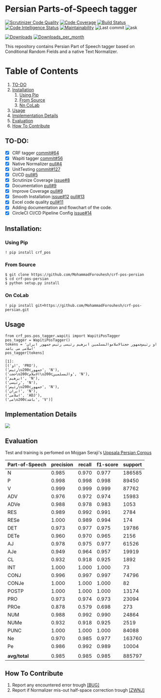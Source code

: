 # Persian Parts-of-Speech tagger

[![Scrutinizer Code Quality](https://scrutinizer-ci.com/g/MohammadForouhesh/crf-pos-persian/badges/quality-score.png?b=main)](https://scrutinizer-ci.com/g/MohammadForouhesh/crf-pos-persian/?branch=main)
[![Code Coverage](https://scrutinizer-ci.com/g/MohammadForouhesh/crf-pos-persian/badges/coverage.png?b=main)](https://scrutinizer-ci.com/g/MohammadForouhesh/crf-pos-persian/?branch=main)
[![Build Status](https://scrutinizer-ci.com/g/MohammadForouhesh/crf-pos-persian/badges/build.png?b=main)](https://scrutinizer-ci.com/g/MohammadForouhesh/crf-pos-persian/build-status/main)
[![Code Intelligence Status](https://scrutinizer-ci.com/g/MohammadForouhesh/crf-pos-persian/badges/code-intelligence.svg?b=main)](https://scrutinizer-ci.com/code-intelligence)
[![Maintainability](https://api.codeclimate.com/v1/badges/26cc09040c2262f3ecb7/maintainability)](https://codeclimate.com/github/MohammadForouhesh/crf-pos-persian/maintainability)
![Last commit](https://img.shields.io/github/last-commit/MohammadForouhesh/crf-pos-persian)
![ask]

[ask]: https://img.shields.io/badge/Ask%20me-anything-1.svg

[![Downloads](https://pepy.tech/badge/crf-pos)](https://pepy.tech/project/crf-pos)
[![Downloads_per_month](https://pepy.tech/badge/crf-pos/month)](https://pepy.tech/project/crf-pos)

This repository contains Persian Part of Speech tagger based on Conditional Random Fields and a native Text Normalizer.

# Table of Contents
1. [TO-DO](#todo)
2. [Installation](#install)
   1. [Using Pip](#pip)
   2. [From Source](#source)
   3. [Nn CoLab](#colab)
3. [Usage](#usage)
4. [Implementation Details](#implementation-details)
5. [Evaluation](#eval)
6. [How To Contribute](#contrib)

[comment]: <> (5. [I/O]&#40;#tpa_io&#41;)

[comment]: <> (6. [Motivation]&#40;#tpa_motiv&#41;)

[comment]: <> (7. [Related Works]&#40;#tpa_lit&#41;)

[comment]: <> (8. [Contributions of this paper]&#40;#tpa_contribution&#41;)

[comment]: <> (9. [Proposed Method]&#40;#tpa_method&#41;)

[comment]: <> (10. [Experiments]&#40;#tpa_exp&#41;)


## TO-DO: <a name="todo"></a>

- [x] CRF tagger [commit#64](https://github.com/MohammadForouhesh/crf-pos-persian/commit/c0897ae7534ff322a594808c6ff1d2b4f12b627b)
- [x] Wapiti tagger [commit#56](https://github.com/MohammadForouhesh/crf-pos-persian/commit/9b267ad01d5ccac162fe9d29071c6ea22d34804f)
- [x] Native Normalizer [pull#4](https://github.com/MohammadForouhesh/crf-pos-persian/pull/4#issuecomment-1060246648)
- [x] UnitTesting [commit#127](https://github.com/MohammadForouhesh/crf-pos-persian/commit/8c0c6d4ae9908d29c39e326bf1a3d14947555141)
- [x] CI/CD [pull#5](https://github.com/MohammadForouhesh/crf-pos-persian/pull/5#issuecomment-1060697450)
- [x] Scrutinize Coverage [issue#8](https://github.com/MohammadForouhesh/crf-pos-persian/issues/8#issue-1162353982)
- [x] Documentation [pull#9](https://github.com/MohammadForouhesh/crf-pos-persian/pull/9#issuecomment-1061754671)
- [x] Improve Coverage [pull#9](https://github.com/MohammadForouhesh/crf-pos-persian/pull/9#issuecomment-1061754671)  
- [x] Smooth Installation [issue#12](https://github.com/MohammadForouhesh/crf-pos-persian/issues/12) [pull#13](https://github.com/MohammadForouhesh/crf-pos-persian/pull/13)
- [x] Excel code quality [pull#11](https://github.com/MohammadForouhesh/crf-pos-persian/pull/11)
- [x] Adding documentation and flowchart of the code.
- [x] CircleCI CI/CD Pipeline Config [issue#14](https://github.com/MohammadForouhesh/crf-pos-persian/issues/14)

## Installation: <a name="install"></a>
### Using Pip <a name="pip"></a>
```shell
! pip install crf_pos
```

### From Source <a name="source"></a>
```shell
$ git clone https://github.com/MohammadForouhesh/crf-pos-persian 
$ cd crf-pos-persian
$ python setup.py install
```
### On CoLab <a name="colab"></a>
```shell
! pip install git+https://github.com/MohammadForouhesh/crf-pos-persian.git
```

## Usage <a name="usage"></a>

```jupyterpython
from crf_pos.pos_tagger.wapiti import WapitiPosTagger
pos_tagger = WapitiPosTagger()
tokens = 'او رئیس‌جمهور حجتالاسلاموالمسلمین ابرهیم رئیسی رئیس جمهور ایران اسلامی می باشد'
pos_tagger[tokens]

[1]: 
[('او', 'PRO'),
('رئیس\u200cجمهور', 'N'),
('حجت\u200cالاسلام\u200cوالمسلمین', 'N'),
('ابرهیم', 'N'),
('رئیسی', 'N'),
('رئیس\u200cجمهور', 'N'),
('ایران', 'N'),
('اسلامی', 'ADJ'),
('می\u200cباشد', 'V')]
```

## Implementation Details <a name="implementation-details"></a>
[![](https://mermaid.ink/svg/pako:eNptkkFvgjAUx79K0xMkQgQ8kehh4i7ObVGTRccOFSo2g5aVdnFTv_sKlA0YPfW99-u_7_3bC4xYjKEPE47yE9gGIQVq3RlH5B-RFaUkPzDEYyDwWZjAsmZg7150kSUFeGQ8Qyn5xvxWHy3kodZCdVyumHAcCcIoeFj_ZVeTSu-KokhmMkUCX8HKa9W9gbrbqrsDdadVd4Bl24qYG0Z0wtG7qQYo4w7kllBFOX3M7fZia87tc153JrsBvT44CWmNYhrXm5Vj_JoJJCWW8i7TPqvjGTqbpibdFnnogprwWoTgXQRoZtJmsOBoQGjvgumUVe1WoafCGdi1n32LkuT_kzvNfLtSL2iuKj2wig-JOAbz9b3ZYhZDzAvKiSBmI7aomluODeOTCdz4Eehsz9DluM6_1rpa8flpYwmUvIUUjmCG1Zclsfr0l_JMCMUJZziEvtpSLJUnaQhDelOozGP1rRYxEYxDpZcWeASRFGzzRSPoCy5xAwUElU5q6vYDbdLy1Q)](https://mermaid.ink/svg/pako:eNptkkFvgjAUx79K0xMkQgQ8kehh4i7ObVGTRccOFSo2g5aVdnFTv_sKlA0YPfW99-u_7_3bC4xYjKEPE47yE9gGIQVq3RlH5B-RFaUkPzDEYyDwWZjAsmZg7150kSUFeGQ8Qyn5xvxWHy3kodZCdVyumHAcCcIoeFj_ZVeTSu-KokhmMkUCX8HKa9W9gbrbqrsDdadVd4Bl24qYG0Z0wtG7qQYo4w7kllBFOX3M7fZia87tc153JrsBvT44CWmNYhrXm5Vj_JoJJCWW8i7TPqvjGTqbpibdFnnogprwWoTgXQRoZtJmsOBoQGjvgumUVe1WoafCGdi1n32LkuT_kzvNfLtSL2iuKj2wig-JOAbz9b3ZYhZDzAvKiSBmI7aomluODeOTCdz4Eehsz9DluM6_1rpa8flpYwmUvIUUjmCG1Zclsfr0l_JMCMUJZziEvtpSLJUnaQhDelOozGP1rRYxEYxDpZcWeASRFGzzRSPoCy5xAwUElU5q6vYDbdLy1Q)

## Evaluation <a name="eval"></a>
Test and training is perfomed on Mojgan Seraji's [Uppsala Persian Corpus](https://sites.google.com/site/mojganserajicom/home/upc)

|Part-of-Speech|  precision|   recall|      f1-score|    support|
|--------------|-----------|---------|--------------|-----------|
|          N   |     0.985 |   0.970 |       0.977  |    186585 | 
|          P   |     0.998 |   0.998 |       0.998  |     89450 |
|          V   |     0.999 |   0.999 |       0.999  |     87762 | 
|        ADV   |     0.976 |   0.972 |       0.974  |     15983 |
|       ADVe   |     0.988 |   0.978 |       0.983  |     1053  |
|        RES   |     0.989 |   0.992 |       0.991  |     2784  |
|       RESe   |     1.000 |   0.989 |       0.994  |     174   |
|        DET   |     0.973 |   0.977 |       0.975  |     19786 |
|       DETe   |     0.960 |   0.970 |       0.965  |     2156  |
|         AJ   |     0.978 |   0.975 |       0.977  |     61526 |
|        AJe   |     0.949 |   0.964 |       0.957  |     19919 |
|         CL   |     0.932 |   0.918 |       0.925  |     1892  |
|        INT   |     1.000 |   1.000 |       1.000  |     73    |
|       CONJ   |     0.996 |   0.997 |       0.997  |     74796 |
|      CONJe   |     1.000 |   1.000 |       1.000  |     82    |
|      POSTP   |     1.000 |   1.000 |       1.000  |     13174 |
|        PRO   |     0.973 |   0.974 |       0.973  |     23094 |
|       PROe   |     0.878 |   0.579 |       0.698  |     273   |
|        NUM   |     0.988 |   0.992 |       0.990  |     24864 |
|       NUMe   |     0.932 |   0.918 |       0.925  |     2519  |
|       PUNC   |     1.000 |   1.000 |       1.000  |     84088 |
|         Ne   |     0.970 |   0.985 |       0.977  |     163760|
|         Pe   |     0.986 |   0.992 |       0.989  |    10004  |
||
|   <b> avg/total </b> |     0.985 |   0.985 |       0.985  |    885797 |
    
## How To Contribute <a name="contrib"></a>

   1.   Report any encountered error trough [[BUG]](https://github.com/MohammadForouhesh/crf-pos-persian/issues/new?assignees=MohammadForouhesh&labels=bug&template=bug_report.md&title=%5Bbug%5D)
   2.   Report if Normalizer mis-out half-space correction trough [[ZWNJ]](https://github.com/MohammadForouhesh/crf-pos-persian/issues/new?assignees=MohammadForouhesh&labels=enhancement&template=half-space-request.md&title=%5BZWNJ%5D) 
